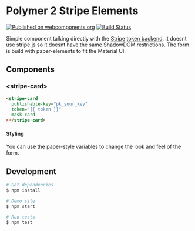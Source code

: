 # Polymer 2 Stripe Elements

[![Published on webcomponents.org](https://img.shields.io/badge/webcomponents.org-published-blue.svg)](https://www.webcomponents.org/element/morbidick/stripe-elements)
[![Build Status](https://travis-ci.org/morbidick/stripe-elements.svg?branch=master)](https://travis-ci.org/morbidick/stripe-elements)

Simple component talking directly with the [Stripe](https://stripe.com/) [token backend](https://stripe.com/docs/api#tokens). It doesnt use stripe.js so it doesnt have the same ShadowDOM restrictions. The form is build with paper-elements to fit the Material UI.

## Components

### \<stripe-card\>

```html
<stripe-card
  publishable-key="pk_your_key"
  token="{{ token }}"
  mask-card
></stripe-card>
```

#### Styling

You can use the paper-style variables to change the look and feel of the form.

## Development

```bash
# Get dependencies
$ npm install

# Demo site
$ npm start

# Run tests
$ npm test
```
